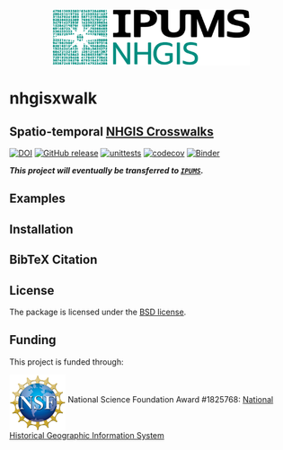 <p align="center" valign="middle">
<img src="figs/nhgis_logo_black.png" height="100" href=https://www.nhgis.org />
</p>

# nhgisxwalk
## Spatio-temporal [NHGIS Crosswalks](https://www.nhgis.org/user-resources/geographic-crosswalks)

[![DOI](https://zenodo.org/badge/259962549.svg)](https://zenodo.org/badge/latestdoi/259962549) [![GitHub release](https://img.shields.io/github/v/tag/jGaboardi/nhgisxwalk?include_prereleases&logo=GitHub)](https://img.shields.io/github/v/tag/jGaboardi/nhgisxwalk?include_prereleases&logo=GitHub) [![unittests](https://github.com/jGaboardi/nhgisxwalk/workflows/.github/workflows/unittests.yml/badge.svg)](https://github.com/jGaboardi/nhgisxwalk/actions?query=workflow%3A.github%2Fworkflows%2Funittests.yml) [![codecov](https://codecov.io/gh/jGaboardi/nhgisxwalk/branch/master/graph/badge.svg)](https://codecov.io/gh/jGaboardi/nhgisxwalk) [![Binder](https://mybinder.org/badge_logo.svg)](https://mybinder.org/v2/gh/jGaboardi/nhgisxwalk/master)

***This project will eventually be transferred to [`IPUMS`](https://github.com/ipums).***

## Examples



## Installation



## BibTeX Citation



## License
The package is licensed under the [BSD license](https://github.com/jGaboardi/pp2n/blob/master/LICENSE).



## Funding
This project is funded through:

[<img align="middle" src="figs/nsf_logo.png" width="100">](https://www.nsf.gov/index.jsp) National Science Foundation Award #1825768: [National Historical Geographic Information System](https://www.nsf.gov/awardsearch/showAward?AWD_ID=1825768&HistoricalAwards=false)

